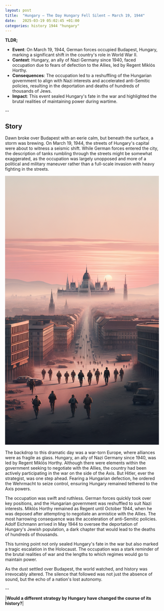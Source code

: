 ```yaml
---
layout: post
title:  "Hungary – The Day Hungary Fell Silent – March 19, 1944"
date:   2025-03-19 05:02:45 +01:00
categories: history 1944 "hungary"
---
```


**TLDR;**
- **Event**: On March 19, 1944, German forces occupied Budapest, Hungary, marking a significant shift in the country's role in World War II.
- **Context**: Hungary, an ally of Nazi Germany since 1940, faced occupation due to fears of defection to the Allies, led by Regent Miklós Horthy.
- **Consequences**: The occupation led to a reshuffling of the Hungarian government to align with Nazi interests and accelerated anti-Semitic policies, resulting in the deportation and deaths of hundreds of thousands of Jews.
- **Impact**: This event sealed Hungary's fate in the war and highlighted the brutal realities of maintaining power during wartime.

--

## Story

Dawn broke over Budapest with an eerie calm, but beneath the surface, a storm was brewing. On March 19, 1944, the streets of Hungary's capital were about to witness a seismic shift. While German forces entered the city, the description of tanks rumbling through the streets might be somewhat exaggerated, as the occupation was largely unopposed and more of a political and military maneuver rather than a full-scale invasion with heavy fighting in the streets.

![Image](/assets/images/19_March_16613f58df6c7dd82de59dc66d9fe910.png)

The backdrop to this dramatic day was a war-torn Europe, where alliances were as fragile as glass. Hungary, an ally of Nazi Germany since 1940, was led by Regent Miklós Horthy. Although there were elements within the government seeking to negotiate with the Allies, the country had been actively participating in the war on the side of the Axis. But Hitler, ever the strategist, was one step ahead. Fearing a Hungarian defection, he ordered the Wehrmacht to seize control, ensuring Hungary remained tethered to the Axis powers.

The occupation was swift and ruthless. German forces quickly took over key positions, and the Hungarian government was reshuffled to suit Nazi interests. Miklós Horthy remained as Regent until October 1944, when he was deposed after attempting to negotiate an armistice with the Allies. The most harrowing consequence was the acceleration of anti-Semitic policies. Adolf Eichmann arrived in May 1944 to oversee the deportation of Hungary's Jewish population, a dark chapter that would lead to the deaths of hundreds of thousands.

This turning point not only sealed Hungary's fate in the war but also marked a tragic escalation in the Holocaust. The occupation was a stark reminder of the brutal realities of war and the lengths to which regimes would go to maintain power.

As the dust settled over Budapest, the world watched, and history was irrevocably altered. The silence that followed was not just the absence of sound, but the echo of a nation's lost autonomy.

--

|**Would a different strategy by Hungary have changed the course of its history?**|

